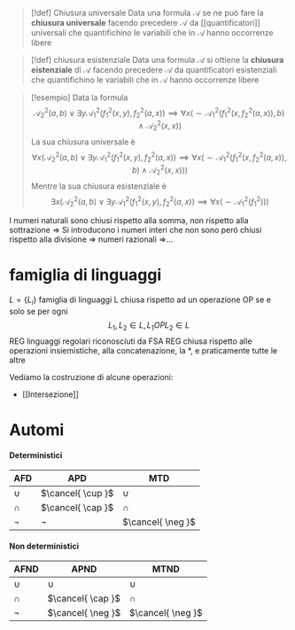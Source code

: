 >[!def] Chiusura universale
>Data una formula $\mathcal{A}$ se ne può fare la **chiusura universale** facendo precedere $\mathcal{A}$ da [[quantificatori]] universali che quantifichino le variabili che in $\mathcal{A}$ hanno occorrenze libere

>[!def] chiusura esistenziale
>Data una formula $\mathcal{A}$ si ottiene la **chiusura eistenziale** di $\mathcal{A}$ facendo precedere $\mathcal{A}$ da quantificatori esistenziali che quantifichino le variabili che in $\mathcal{A}$ hanno occorrenze libere

>[!esempio]
>Data la formula
>$$ \mathcal{A}_{2}^2(a,b) \lor \exists y \mathcal{A}_{1}^2(f_{1}^2(x,y),f_{2}^2(a,x)) \implies \forall x (\sim \mathcal{A}_{1}^2 (f_{1}^2(x,f_{2}^2(a,x)),b)\land \mathcal{A}_{2}^2(x,x)) $$
>La sua chiusura universale è
>$$ \forall x(\mathcal{A}_{2}^2(a,b) \lor \exists y \mathcal{A}_{1}^2(f_{1}^2(x,y),f_{2}^2(a,x)) \implies \forall x (\sim \mathcal{A}_{1}^2(f_{1}^2(x,f_{2}^2(a,x)),b)\land \mathcal{A}_{2}^2(x,x))) $$
>Mentre la sua chiusura esistenziale è
>$$ \exists x (\mathcal{A}_{2}^2 (a,b) \lor \exists y \mathcal{A}_{1}^2(f_{1}^2(x,y),f_{2}^2(a,x))\implies \forall x(\sim \mathcal{A}_{1}^2(f_{1}^2))) $$

I numeri naturali sono chiusi rispetto alla somma, non rispetto alla sottrazione => Si introducono i numeri interi che non sono peró chiusi rispetto alla divisione => numeri razionali =>...

# famiglia di linguaggi
$L = \{L_i\}$ famiglia di linguaggi
L chiusa rispetto ad un operazione OP se e solo se per ogni
$$
L_{1},L_{2} \in L, L_{1} OP L_{2} \in L
$$
REG linguaggi regolari riconosciuti da FSA
REG chiusa rispetto alle operazioni insiemistiche, alla concatenazione, la $*$, e praticamente tutte le altre 

Vediamo la costruzione di alcune operazioni:
- [[Intersezione]]


# Automi

#### Deterministici
AFD | APD | MTD 
--- | --- | --- 
 $\cup$ | $\cancel{ \cup }$ | $\cup$ | $\cup$
$\cap$ | $\cancel{ \cap }$ | $\cap$ | $\cancel{ \cap }$
$\neg$ | $\neg$ | $\cancel{ \neg }$ | $\neg$

#### Non deterministici
AFND | APND | MTND
--- | --- | ---
$\cup$ | $\cup$ | $\cup$
$\cap$ | $\cancel{ \cap }$ | $\cap$
$\neg$ | $\cancel{ \neg }$ | $\cancel{ \neg }$


